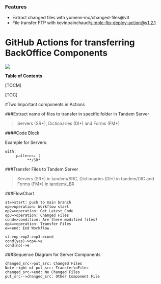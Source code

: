 ### Features

- Extract changed files with yumemi-inc/changed-files@v3
- File transfer FTP with kevinpainchaud/simple-ftp-deploy-action@v1.2.1

# GitHub Actions for transferring BackOffice Components

![](https://www.valoraanalitik.com/wp-content/uploads/2023/11/bvc-bolsa-de-valores-de-colombia-696x406.jpg)


**Table of Contents**

[TOCM]

[TOC]

#Two Important components in Actions

###Extract name of files to transfer in specific folder in Tandem Server

> Servers (SR*), Dictionaries (DI*) and Forms (FM*)

####Code Block

Example for Servers:

    with: 
         patterns: |
              **/SR*
    

###Transfer Files to Tandem Server

> Servers (SR*) in tandem/SRC, Dictionaries (DI*) in tandem/DIC and Forms (FM*) in tandem/LBR

###FlowChart

```flow
st=>start: push to main branch
op=>operation: Workflow start
op2=>operation: Get Latest Code
op3=>operation: Changed Files
cond=>condition: Are there modified files?
op4=>operation: Transfer Files
e=>end: End Workflow

st->op->op2->op3->cond
cond(yes)->op4->e
cond(no)->e
```

###Sequence Diagram for Server Components
                    
```seq
changed_src->put_src: Changed Files 
Note right of put_src: Transfer\nFiles
changed_src->end: No Changed Files 
put_src-->changed_src: Other Component File
```